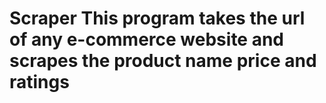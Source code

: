 # Scraper This program takes the url of any e-commerce website and scrapes the product name price and ratings 

